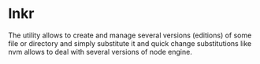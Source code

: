 # lnkr
The utility allows to create and manage several versions (editions) of some file or directory and simply substitute it and quick change substitutions like nvm allows to deal with several versions of node engine.
